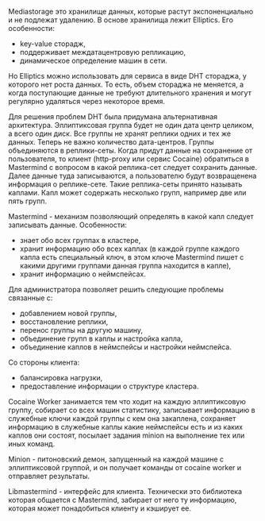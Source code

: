 Mediastorage это хранилище данных, которые растут экспоненциально и не подлежат удалению. В основе хранилища лежит Elliptics. Его особенности:
 * key-value сторадж,
 * поддерживает междатацентровую репликацию,
 * динамическое определение машин в сети. 

Но Elliptics можно использовать для сервиса в виде DHT стораджа, у которого нет роста данных. То есть, объем стораджа не меняется, а когда поступающие данные не требуют длительного хранения и могут регулярно удаляться через некоторое время.

Для решения проблем DHT была придумана альтернативная архитектура. Эллиптиксовая группа будет не один дата центр целиком, а всего один диск. Все группы не хранят реплики одних и тех же данных. Теперь не важно количество дата-центров. Группы объединяются в реплики-сеты. Когда придут данные на сохранение от пользователя, то клиент (http-proxy или сервис Cocaine) обратиться в Mastermind с вопросом в какой реплика-сет следует сохранить данные. Далее данные туда записываются, а пользователю будут возвращенена информация о реплике-сете. Такие реплика-сеты принято называть каплами. Капл может содержать несколько групп, например две или пять групп.  

Mastermind  - механизм позволяющий определять в какой капл следует записывать данные.  Особенности:
 * знает обо всех группах в кластере,
 * хранит информацию обо всех каплах (в каждой группе каждого капла есть специальный ключ, в этом ключе Mastermind пишет с какими другими группами данная группа находится в капле),
 * хранит информацию о неймспейсах.

Для администратора позволяет решить следующие проблемы связанные с:
 * добавлением новой группы,
 * восстановление реплики,
 * перенос группы на другую машину,
 * объединение групп в каплы и настройка капла,
 * объединение каплов в неймспейсы и настройки неймспейса.

Со стороны клиента:
 * балансировка нагрузки,
 * предоставление информации о структуре кластера.

Cocaine Worker занимается тем что ходит на каждую эллиптиксовую группу, собирает со всех машин статистику, записывает информацию в служебные ключи каждой группы с кем она закаплена, сохраняет информацию в служебные каплы какие неймспейсы есть и из каких каплов они состоят, посылает задания minion на выполнение тех или иных команд. 

Minion - питоновский демон, запущенный на каждой машине с эллиптиксовой группой, и он получает команды от cocaine worker и отправляет результаты. 

Libmastermind - интерфейс для клиента. Технически это библиотека которая общается с Mastermind, забирает от него ту информацию, которая может понадобиться клиенту и кэширует ее. 
